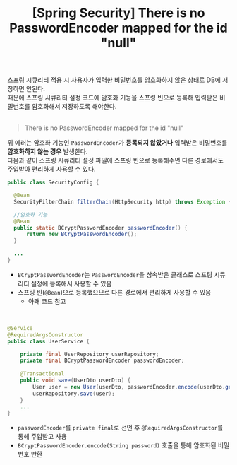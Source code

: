 ﻿---
toc: true
title:  "[Spring Security] There is no PasswordEncoder mapped for the id \"null\""
last_modified_at:   2023-07-05
categories : Project
excerpt: ""
image: ""
sitemap :
  changefreq : weekly
  priority : 1.0
use_math: true
published: true
---

스프링 시큐리티 적용 시 사용자가 입력한 비밀번호를 암호화하지 않은 상태로 DB에 저장하면 안된다.<br>
때문에 스프링 시큐리티 설정 코드에 암호화 기능을 스프링 빈으로 등록해 입력받은 비밀번호를 암호화해서 저장하도록 해야한다.<br>
<br>

> There is no PasswordEncoder mapped for the id "null"

위 에러는 암호화 기능인 `PasswordEncoder`가 **등록되지 않았거나** 입력받은 비밀번호를 **암호화하지 않는 경우** 발생한다.<br>
다음과 같이 스프링 시큐리티 설정 파일에 스프링 빈으로 등록해주면 다른 경로에서도 주입받아 편리하게 사용할 수 있다.<br>
```java
public class SecurityConfig {

  @Bean
  SecurityFilterChain filterChain(HttpSecurity http) throws Exception {...}

  //암호화 기능
  @Bean
  public static BCryptPasswordEncoder passwordEncoder() {
      return new BCryptPasswordEncoder();
  }

  ...
}
```
- `BCryptPasswordEncoder`는 `PasswordEncoder`을 상속받은 클래스로 스프링 시큐리티 설정에 등록해서 사용할 수 있음
- 스프링 빈(`@Bean`)으로 등록했으므로 다른 경로에서 편리하게 사용할 수 있음
  + 아래 코드 참고
<br>

```java
@Service
@RequiredArgsConstructor
public class UserService {

    private final UserRepository userRepository;
    private final BCryptPasswordEncoder passwordEncoder;
    
    @Transactional
    public void save(UserDto userDto) {
        User user = new User(userDto, passwordEncoder.encode(userDto.getPassword()));
        userRepository.save(user);
    }
    ...
}
```
- `passwordEncoder`를 `private final`로 선언 후 `@RequiredArgsConstructor`를 통해 주입받고 사용
- `BCryptPasswordEncoder.encode(String password)` 호출을 통해 암호화된 비밀번호 반환